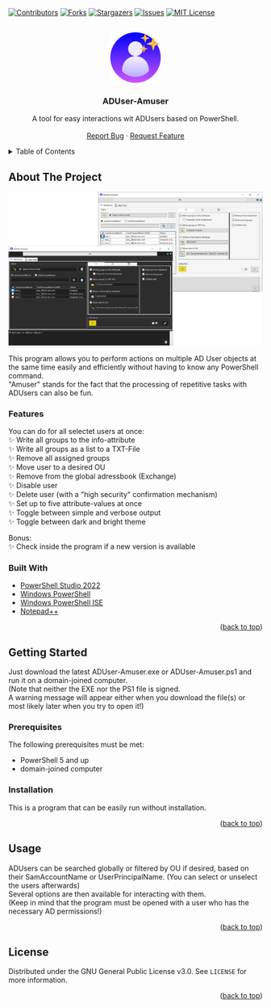 <div id="top"></div>
<!--
*** Thanks for checking out the Best-README-Template. If you have a suggestion
*** that would make this better, please fork the repo and create a pull request
*** or simply open an issue with the tag "enhancement".
*** Don't forget to give the project a star!
*** Thanks again! Now go create something AMAZING! :D
-->



<!-- PROJECT SHIELDS -->
<!--
*** I'm using markdown "reference style" links for readability.
*** Reference links are enclosed in brackets [ ] instead of parentheses ( ).
*** See the bottom of this document for the declaration of the reference variables
*** for contributors-url, forks-url, etc. This is an optional, concise syntax you may use.
*** https://www.markdownguide.org/basic-syntax/#reference-style-links
-->
[![Contributors][contributors-shield]][contributors-url]
[![Forks][forks-shield]][forks-url]
[![Stargazers][stars-shield]][stars-url]
[![Issues][issues-shield]][issues-url]
[![MIT License][license-shield]][license-url]



<!-- PROJECT LOGO -->
<br />
<div align="center">
  <a href="https://github.com/OPUM-LABS/ADUser-Amuser/">
    <img src="/.screenshots/Logo.png" alt="Logo" width="100" height="100">
  </a>

<h3 align="center">ADUser-Amuser</h3>

  <p align="center">
    A tool for easy interactions wit ADUsers based on PowerShell.
    <br />
    <br />
    <a href="https://github.com/OPUM-LABS/ADUser-Amuser/issues">Report Bug</a>
    ·
    <a href="https://github.com/OPUM-LABS/ADUser-Amuser/pulls">Request Feature</a>
  </p>
</div>


<!-- TABLE OF CONTENTS -->
<details>
  <summary>Table of Contents</summary>
  <ol>
    <li>
      <a href="#about-the-project">About The Project</a>
      <ul>
        <li><a href="#features">Features</a></li>
        <li><a href="#built-with">Built With</a></li>
      </ul>
    </li>
    <li>
      <a href="#getting-started">Getting Started</a>
      <ul>
        <li><a href="#prerequisites">Prerequisites</a></li>
        <li><a href="#installation">Installation</a></li>
      </ul>
    </li>
    <li><a href="#usage">Usage</a></li>
    <li><a href="#license">License</a></li>
  </ol>
</details>


<!-- ABOUT THE PROJECT -->
## About The Project

[![Product Name Screen Shot][product-screenshot]](https://github.com/OPUM-LABS/ADUser-Amuser/blob/main/.screenshots/ADUser-Amuser_b%26w.png)

This program allows you to perform actions on multiple AD User objects at the same time easily and efficiently without having to know any PowerShell command.  
"Amuser" stands for the fact that the processing of repetitive tasks with ADUsers can also be fun.

### Features
You can do for all selectet users at once:  
✨ Write all groups to the info-attribute  
✨ Write all groups as a list to a TXT-File  
✨ Remove all assigned groups  
✨ Move user to a desired OU  
✨ Remove from the global adressbook (Exchange)  
✨ Disable user  
✨ Delete user (with a "high security" confirmation mechanism)  
✨ Set up to five attribute-values at once  
✨ Toggle between simple and verbose output  
✨ Toggle between dark and bright theme

Bonus:  
✨ Check inside the program if a new version is available

### Built With

* [PowerShell Studio 2022](https://www.sapien.com/software/powershell_studio)
* [Windows PowerShell](https://docs.microsoft.com/en-us/powershell/)
* [Windows PowerShell ISE](https://docs.microsoft.com/en-us/powershell/scripting/windows-powershell/ise/introducing-the-windows-powershell-ise?view=powershell-7.1)
* [Notepad++](https://notepad-plus-plus.org/)
<p align="right">(<a href="#top">back to top</a>)</p>

<!-- GETTING STARTED -->
## Getting Started

Just download the latest ADUser-Amuser.exe or ADUser-Amuser.ps1 and run it on a domain-joined computer.  
(Note that neither the EXE nor the PS1 file is signed.  
A warning message will appear either when you download the file(s) or most likely later when you try to open it!)

### Prerequisites

The following prerequisites must be met:
* PowerShell 5 and up
* domain-joined computer

### Installation

This is a program that can be easily run without installation.
<p align="right">(<a href="#top">back to top</a>)</p>


<!-- USAGE EXAMPLES -->
## Usage

ADUsers can be searched globally or filtered by OU if desired, based on their SamAccountName or UserPrincipalName. 
(You can select or unselect the users afterwards)  
Several options are then available for interacting with them.  
(Keep in mind that the program must be opened with a user who has the necessary AD permissions!)
<p align="right">(<a href="#top">back to top</a>)</p>


<!-- LICENSE -->
## License

Distributed under the GNU General Public License v3.0. See `LICENSE` for more information.
<p align="right">(<a href="#top">back to top</a>)</p>



<!-- MARKDOWN LINKS & IMAGES -->
<!-- https://www.markdownguide.org/basic-syntax/#reference-style-links -->
[contributors-shield]: https://img.shields.io/github/contributors/OPUM-LABS/ADUser-Amuser.svg?style=for-the-badge
[contributors-url]: https://github.com/OPUM-LABS/ADUser-Amuser/graphs/contributors
[forks-shield]: https://img.shields.io/github/forks/OPUM-LABS/ADUser-Amuser.svg?style=for-the-badge
[forks-url]: https://github.com/OPUM-LABS/ADUser-Amuser/network/members
[stars-shield]: https://img.shields.io/github/stars/OPUM-LABS/ADUser-Amuser.svg?style=for-the-badge
[stars-url]: https://github.com/OPUM-LABS/ADUser-Amuser/stargazers
[issues-shield]: https://img.shields.io/github/issues/OPUM-LABS/ADUser-Amuser.svg?style=for-the-badge
[issues-url]: https://github.com/OPUM-LABS/ADUser-Amuser/issues
[license-shield]: https://img.shields.io/github/license/OPUM-LABS/ADUser-Amuser.svg?style=for-the-badge
[license-url]: https://github.com/MitchPatch/MitchPatch/blob/master/LICENSE.txt
[product-screenshot]: .screenshots/ADUser-Amuser_b%26w.png
